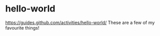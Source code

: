 # hello-world
https://guides.github.com/activities/hello-world/
These are a few of my favourite things!
